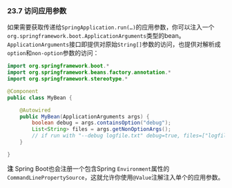 ### 23.7 访问应用参数

如果需要获取传递给`SpringApplication.run(…)`的应用参数，你可以注入一个`org.springframework.boot.ApplicationArguments`类型的bean。`ApplicationArguments`接口即提供对原始`String[]`参数的访问，也提供对解析成`option`和`non-option`参数的访问：
```java
import org.springframework.boot.*
import org.springframework.beans.factory.annotation.*
import org.springframework.stereotype.*

@Component
public class MyBean {

    @Autowired
    public MyBean(ApplicationArguments args) {
        boolean debug = args.containsOption("debug");
        List<String> files = args.getNonOptionArgs();
        // if run with "--debug logfile.txt" debug=true, files=["logfile.txt"]
    }

}
```
**注** Spring Boot也会注册一个包含Spring `Environment`属性的`CommandLinePropertySource`，这就允许你使用`@Value`注解注入单个的应用参数。

